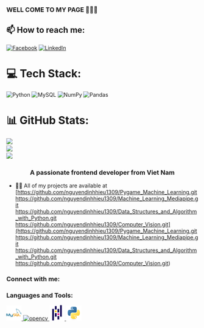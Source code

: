 ### WELL COME TO MY PAGE 👋👋👋


## 📫 How to reach me:
[![Facebook](https://img.shields.io/badge/Facebook-%231877F2.svg?logo=Facebook&logoColor=white)](https://facebook.com/https://www.facebook.com/hieu.130920049) [![LinkedIn](https://img.shields.io/badge/LinkedIn-%230077B5.svg?logo=linkedin&logoColor=white)](https://linkedin.com/in/www.linkedin.com/in/nguyễn-đình-hiếu-818778303) 

# 💻 Tech Stack:
![Python](https://img.shields.io/badge/python-3670A0?style=plastic&logo=python&logoColor=ffdd54) ![MySQL](https://img.shields.io/badge/mysql-%2300000f.svg?style=plastic&logo=mysql&logoColor=white) ![NumPy](https://img.shields.io/badge/numpy-%23013243.svg?style=plastic&logo=numpy&logoColor=white) ![Pandas](https://img.shields.io/badge/pandas-%23150458.svg?style=plastic&logo=pandas&logoColor=white)
# 📊 GitHub Stats:
![](https://github-readme-stats.vercel.app/api?username=nguyendinhhieu1309&theme=dark&hide_border=false&include_all_commits=false&count_private=false)<br/>
![](https://github-readme-streak-stats.herokuapp.com/?user=nguyendinhhieu1309&theme=dark&hide_border=false)<br/>
![](https://github-readme-stats.vercel.app/api/top-langs/?username=nguyendinhhieu1309&theme=dark&hide_border=false&include_all_commits=false&count_private=false&layout=compact)


<h3 align="center">A passionate frontend developer from Viet Nam</h3>

- 👨‍💻 All of my projects are available at [https://github.com/nguyendinhhieu1309/Pygame_Machine_Learning.git https://github.com/nguyendinhhieu1309/Machine_Learning_Mediapipe.git https://github.com/nguyendinhhieu1309/Data_Structures_and_Algorithm_with_Python.git https://github.com/nguyendinhhieu1309/Computer_Vision.git](https://github.com/nguyendinhhieu1309/Pygame_Machine_Learning.git https://github.com/nguyendinhhieu1309/Machine_Learning_Mediapipe.git https://github.com/nguyendinhhieu1309/Data_Structures_and_Algorithm_with_Python.git https://github.com/nguyendinhhieu1309/Computer_Vision.git)

<h3 align="left">Connect with me:</h3>
<p align="left">
</p>

<h3 align="left">Languages and Tools:</h3>
<p align="left"> <a href="https://www.mysql.com/" target="_blank" rel="noreferrer"> <img src="https://raw.githubusercontent.com/devicons/devicon/master/icons/mysql/mysql-original-wordmark.svg" alt="mysql" width="40" height="40"/> </a> <a href="https://opencv.org/" target="_blank" rel="noreferrer"> <img src="https://www.vectorlogo.zone/logos/opencv/opencv-icon.svg" alt="opencv" width="40" height="40"/> </a> <a href="https://pandas.pydata.org/" target="_blank" rel="noreferrer"> <img src="https://raw.githubusercontent.com/devicons/devicon/2ae2a900d2f041da66e950e4d48052658d850630/icons/pandas/pandas-original.svg" alt="pandas" width="40" height="40"/> </a> <a href="https://www.python.org" target="_blank" rel="noreferrer"> <img src="https://raw.githubusercontent.com/devicons/devicon/master/icons/python/python-original.svg" alt="python" width="40" height="40"/> </a> </p>



